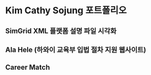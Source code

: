 # Kim Cathy Sojung 포트폴리오


## SimGrid XML 플랫폼 설명 파일 시각화
## Ala Hele (하와이 교육부 입법 절차 지원 웹사이트)
## Career Match
